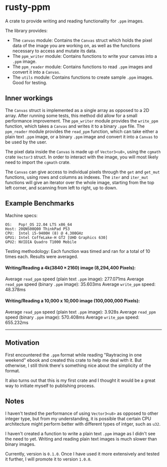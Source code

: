 # rusty-ppm
A crate to provide writing and reading functionality for `.ppm` images.

The library provides:

- The `canvas` module: Contains the `Canvas` struct which holds the pixel data of the image you are working on, as well as the functions necessary to access and mutate its data.
- The `ppm_writer` module: Contains functions to write your canvas into a `.ppm` image.
- The `ppm_reader` module: Contains functions to read `.ppm` images and convert it into a `Canvas`.
- The `utils` module: Contains functions to create sample `.ppm` images. Good for testing.

## Inner workings
The `Canvas` struct is implemented as a single array as opposed to a 2D array. After running some tests, this method did allow for a small performance improvement. The `ppm_writer` module provides the `write_ppm` function, which takes a `Canvas` and writes it to a binary `.ppm` file. The `ppm_reader` module provides the `read_ppm` function, which can take either a plain text `.ppm` image, or a binary `.ppm` image and convert it into a `Canvas` to be used by the user.

The pixel data inside the `Canvas` is made up of `Vector3<u8>`, using the `cgmath` crate `Vector3` struct. In order to interact with the image, you will most likely need to import the `cgmath` crate.

The `Canvas` can give access to individual pixels through the `get` and `get_mut` functions, using rows and columns as indexes. The `iter` and `iter_mut` functions will give an iterator over the whole image, starting from the top left corner, and scanning from left to right, up to down.

## Example Benchmarks
Machine specs:
```
OS:   Pop!_OS 22.04 LTS x86_64
Host: 20QNS00Q00 ThinkPad P53
CPU:  Intel i5-9400H (8) @ 4.300GHz
GPU1: Intel CoffeLake-H GT2 [UHD Graphics 630]
GPU2: NVIDIA Quadro T1000 Mobile
```
Testing methodology: Each function was timed and ran for a total of 10 times each. Results were averaged.

#### Writing/Reading a 4k(3840 × 2160) image (8,294,400 Pixels):
Average `read_ppm` speed (plain text `.ppm` image): 277.071ms
Average `read_ppm` speed (binary `.ppm` image): 35.603ms
Average `write_ppm` speed: 48.378ms

#### Writing/Reading a 10,000 x 10,000 image (100,000,000 Pixels):
Average `read_ppm` speed (plain text `.ppm` image): 3.928s 
Average `read_ppm` speed (binary `.ppm` image): 570.408ms
Average `write_ppm` speed: 655.232ms

---

## Motivation
First encountered the `.ppm` format while reading "Raytracing in one weekend" ebook and created this crate to help me deal with it. But otherwise, I still think there's something nice about the simplicity of the format.

It also turns out that this is my first crate and I thought it would be a great way to initiate myself to publishing process.

## Notes
I haven't tested the performance of using `Vector3<u8>` as opposed to other integer type, but from my understanding, it is possible that certain CPU architecture might perform better with different types of intger, such as `u32`.

I haven't created a function to write a plain text `.ppm` image as I didn't see the need to yet. Writing and reading plain text images is much slower than binary images.

Currently, version is `0.1.0`. Once I have used it more extensively and tested it further, I will promote it to version `1.0.0`.
